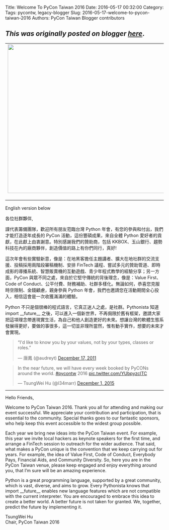 Title: Welcome To PyCon Taiwan 2016
Date: 2016-05-17 00:32:00
Category:
Tags: pycontw, legacy-blogger
Slug: 2016-05-17-welcome-to-pycon-taiwan-2016
Authors: PyCon Taiwan Blogger contributors

*This was originally posted on blogger [here](https://pycontw.blogspot.com/2016/05/welcome-to-pycon-taiwan-2016.html)*.
---
<table style="width: auto; margin-left: auto; margin-right: auto;">
  <tr>
    <td style="text-align: center;">
      <a href="https://picasaweb.google.com/lh/photo/T_HKgdyMBXUV3ZZr3RXG4NMTjNZETYmyPJy0liipFm0?feat=embedwebsite">
        <img height="474" src="https://lh3.googleusercontent.com/-GavkAExXMVQ/Vz8j_y6uTFI/AAAAAAAAONE/-eOwVdhZFcAHVvhLIbH8bPl1t03aJPyBACCo/s640/IMG_20160520_223733.jpg" width="640" />
      </a>
    </td>
  </tr>
  <tr>
    <td style="font-size: 11px; text-align: right;">
      From <a href="https://picasaweb.google.com/102441227483829530605/MarrWeblog?authuser=0&amp;feat=embedwebsite">marr weblog</a>
    </td>
  </tr>
</table>

<p>English version below</p>
<p>各位社群夥伴,</p>
<p>
謹代表籌備團隊，歡迎所有朋友蒞臨台灣 Python 年會，有您的參與和付出，我們才能打造逐年成長的 PyCon 活動，這份豐碩成果，來自全體 Python 愛好者的貢獻，在此獻上由衷謝意。特別感謝我們的贊助商，包括 KKBOX、玉山銀行、趨勢科技在內的廠商夥伴，創造價值的路上有你們同行，真好!
</p>
<p>
這次年會有些實驗新意，像是：在地黑客擔任主題講者、擴大在地社群的交流支援、投稿採用兩階段審稿機制、安排 FinTech 議程、嘗試多元的贊助管道、即時成影的導播系統、智慧販賣機的互動遊戲、青少年程式教學的經驗分享；另一方面，PyCon 與眾不同之處，來自於它堅守傳統的背後理念，像是：Value First、Code of Conduct、公平付費、財務補助、社群多樣化。無論如何，恭喜您克服時空限制、金錢顧慮，親身參與 Python 年會，我們也邀請您在活動期間全心投入，相信這會是一次收獲滿滿的體驗。
</p>
<p>
Python 不只是個很棒的程式語言，它真正迷人之處，是社群。Pythonista 知道 import __future__ 之後，可以進入一個新世界，不再侷限於舊有框架，邀請大家把這項理念帶進現實生活，為自己和他人創造更好的未來。想讓台灣的軟體生態系發展得更好，要做的事很多，這一切並非理所當然，惟有動手實作，想要的未來才會實現。
</p>

<blockquote class="twitter-tweet tw-align-center"><p dir="ltr" lang="en">“I'd like to know you by your values, not by your types, classes or roles.”</p>&mdash; 唐鳳 (@audreyt) <a href="https://twitter.com/audreyt/status/147998210558922752">December 17, 2011</a></blockquote>


<blockquote class="twitter-tweet tw-align-center"><p dir="ltr" lang="en">In the near future, we will have every week booked by PyCONs around the world. <a href="https://twitter.com/hashtag/pycontw?src=hash">#pycontw</a> 2016 <a href="https://t.co/YUbpyzclTC">pic.twitter.com/YUbpyzclTC</a></p>&mdash; TsungWei Hu (@l34marr) <a href="https://twitter.com/l34marr/status/671519225169620992">December 1, 2015</a></blockquote>

<hr />
<p>Hello Friends,</p>
<p>
Welcome to PyCon Taiwan 2016. Thank you all for attending and making our event successful. We appreciate your contribution and participation, that is essential to the community. Special thanks goes to our fantastic sponsors, who help keep this event accessible to the widest group possible.
</p>
<p>
Each year we bring new ideas into the PyCon Taiwan event. For example, this year we invite local hackers as keynote speakers for the first time, and arrange a FinTech session to outreach for the wider audience. That said, what makes a PyCon unique is the convention that we keep carrying out for years. For example, the idea of Value First, Code of Conduct, Everybody Pays, Financial Aids, and Community Diversity. So, here you are in the PyCon Taiwan venue, please keep engaged and enjoy everything around you, that I’m sure will be an amazing experience.
</p>
<p>
Python is a great programming language, supported by a great community, which is vast, diverse, and aims to grow. Every Pythonista knows that import __future__ enables new language features which are not compatible with the current interpreter. You are encouraged to embrace this idea to create a better world. A better future is not taken for granted. We, together, predict the future by implementing it.
</p>
<p>
TsungWei Hu<br />
Chair, PyCon Taiwan 2016</p>

<br />
<br />
